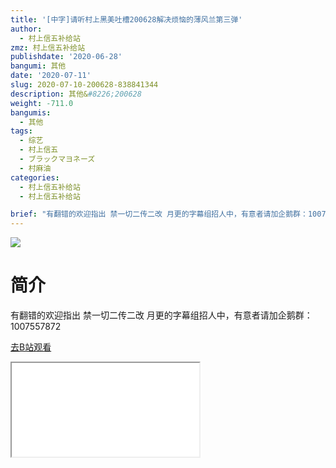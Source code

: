 ```yaml
---
title: '[中字]请听村上黑美吐槽200628解决烦恼的薄风兰第三弹'
author:
  - 村上信五补给站
zmz: 村上信五补给站
publishdate: '2020-06-28'
bangumi: 其他
date: '2020-07-11'
slug: 2020-07-10-200628-838841344
description: 其他&#8226;200628
weight: -711.0
bangumis:
  - 其他
tags:
  - 综艺
  - 村上信五
  - ブラックマヨネーズ
  - 村麻油
categories:
  - 村上信五补给站
  - 村上信五补给站

brief: "有翻错的欢迎指出 禁一切二传二改 月更的字幕组招人中，有意者请加企鹅群：1007557872"
---
```

![](https://raw.githubusercontent.com/tcgriffith/owaraisite/master/static/tmpimg/40c09c23572529380e59162cefa0666910dcbf23.jpg.480.jpg)
# 简介  
有翻错的欢迎指出
禁一切二传二改
月更的字幕组招人中，有意者请加企鹅群：1007557872  

[去B站观看](https://www.bilibili.com/video/av838841344/)
<div class ="resp-container"><iframe class="testiframe" src="//player.bilibili.com/player.html?aid=838841344"", scrolling="no", allowfullscreen="true" > </iframe></div> 
